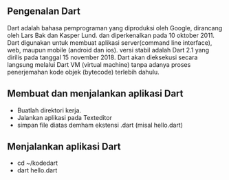 ## Pengenalan Dart 
Dart adalah bahasa pemprograman yang diproduksi oleh Google, dirancang oleh Lars Bak dan Kasper Lund. dan diperkenalkan pada 10 oktober 2011. Dart digunakan untuk membuat aplikasi server(command line interface), web, maupun mobile (android dan ios). versi stabil adalah Dart 2.1 yang dirilis pada tanggal 15 november 2018. Dart akan dieksekusi secara langsung melalui Dart VM (virtual machine) tanpa adanya proses penerjemahan kode objek (bytecode) terlebih dahulu.
## Membuat dan menjalankan aplikasi Dart
- Buatlah direktori kerja. 
- Jalankan aplikasi pada Texteditor 
- simpan file diatas demham ekstensi .dart (misal hello.dart)
## Menjalankan aplikasi Dart 
- cd ~/kodedart
- dart hello.dart 
